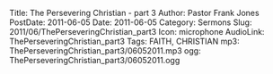 Title: The Persevering Christian - part 3
Author: Pastor Frank Jones
PostDate: 2011-06-05
Date: 2011-06-05
Category: Sermons
Slug: 2011/06/ThePerseveringChristian_part3
Icon: microphone
AudioLink: ThePerseveringChristian_part3
Tags: FAITH, CHRISTIAN
mp3: ThePerseveringChristian_part3/06052011.mp3
ogg: ThePerseveringChristian_part3/06052011.ogg
